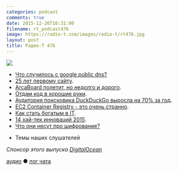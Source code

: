 ```yaml
---
categories: podcast
comments: true
date: 2015-12-26T16:31:00
filename: rt_podcast476
image: https://radio-t.com/images/radio-t/rt476.jpg
layout: post
title: Радио-Т 476
---
```


![](https://radio-t.com/images/radio-t/rt476.jpg)

- [Что случилось с google public dns?](http://habrahabr.ru/post/274095/)
- [25 лет первому сайту](http://www.engadget.com/2015/12/20/first-website-is-25-years-old/).
- [ArcaBoard полетит, но недолго и дорого](http://thenextweb.com/shareables/2015/12/24/the-arcaboard-is-a-hoverboard-that-actually-hovers-over-any-surface/).
- [Отдам код в хорошие руки](http://kommersant.ru/doc/2884110).
- [Аудитория поисковика DuckDuckGo выросла на 70% за год](http://geektimes.ru/post/268022/).
- [EC2 Container Registry - это очень странно](http://venturebeat.com/2015/12/21/aws-makes-its-amazon-ec2-container-registry-service-available-to-everyone/).
- [Как стать богатым в IT](http://money.cnn.com/2015/12/24/technology/unicorn-tech-workers/index.html).
- [14 хай-тек инноваций 2015](http://www.ba-bamail.com/content.aspx?emailid=18641).
- [Что они несут про шифрование?](http://social.techcrunch.com/2015/12/20/hey-hey-my-my-strong-encryption-will-never-die/)
* Темы наших слушателей

_Спонсор этого выпуска [DigitalOcean](https://www.digitalocean.com)_

[аудио](http://cdn.radio-t.com/rt_podcast476.mp3) ● [лог чата](http://chat.radio-t.com/logs/radio-t-476.html)
<audio src="http://cdn.radio-t.com/rt_podcast476.mp3" preload="none"></audio>

